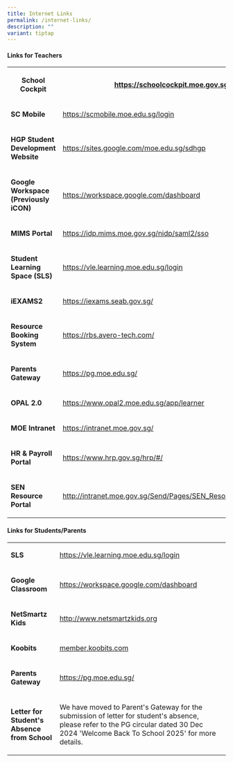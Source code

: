 ```yaml
---
title: Internet Links
permalink: /internet-links/
description: ""
variant: tiptap
---
```

<h4><strong>Links for Teachers</strong></h4>
<table style="minWidth: 50px">
<colgroup>
<col>
<col>
</colgroup>
<tbody>
<tr>
<th rowspan="1" colspan="1">
<p><strong>School Cockpit</strong>
</p>
</th>
<th rowspan="1" colspan="1">
<p><a href="https://schoolcockpit.moe.gov.sg" rel="noopener noreferrer nofollow" target="_blank">https://schoolcockpit.moe.gov.sg</a>
</p>
</th>
</tr>
<tr>
<td rowspan="1" colspan="1">
<p><strong>SC Mobile</strong>
</p>
</td>
<td rowspan="1" colspan="1">
<p><a href="https://scmobile.moe.edu.sg/login" rel="noopener noreferrer nofollow" target="_blank"><u>https://scmobile.moe.edu.sg/login</u></a>
</p>
</td>
</tr>
<tr>
<td rowspan="1" colspan="1">
<p><strong>HGP Student Development Website</strong>
</p>
</td>
<td rowspan="1" colspan="1">
<p><a href="https://sites.google.com/moe.edu.sg/sdhgp" rel="noopener nofollow" target="_blank">https://sites.google.com/moe.edu.sg/sdhgp</a>
</p>
</td>
</tr>
<tr>
<td rowspan="1" colspan="1">
<p><strong>Google Workspace (Previously iCON)</strong>
</p>
</td>
<td rowspan="1" colspan="1">
<p><a href="https://workspace.google.com/dashboard" rel="noopener noreferrer nofollow" target="_blank">https://workspace.google.com/dashboard</a>
</p>
</td>
</tr>
<tr>
<td rowspan="1" colspan="1">
<p><strong>MIMS Portal</strong>
</p>
</td>
<td rowspan="1" colspan="1">
<p><a href="https://www.opal2.moe.edu.sg/app/learner" rel="noopener noreferrer" target="_blank">https://idp.mims.moe.gov.sg/nidp/saml2/sso</a>
</p>
</td>
</tr>
<tr>
<td rowspan="1" colspan="1">
<p><strong>Student Learning Space (SLS)</strong>
</p>
</td>
<td rowspan="1" colspan="1">
<p><a href="https://vle.learning.moe.edu.sg/login" rel="noopener noreferrer nofollow" target="_blank"><u>https://vle.learning.moe.edu.sg/login</u></a>
</p>
</td>
</tr>
<tr>
<td rowspan="1" colspan="1">
<p><strong>iEXAMS2</strong>
</p>
</td>
<td rowspan="1" colspan="1">
<p><a href="https://iexams.seab.gov.sg/" rel="noopener noreferrer nofollow" target="_blank">https://iexams.seab.gov.sg/</a>
</p>
</td>
</tr>
<tr>
<td rowspan="1" colspan="1">
<p><strong>Resource Booking System</strong>
</p>
</td>
<td rowspan="1" colspan="1">
<p><a href="https://rbs.avero-tech.com/" rel="noopener noreferrer nofollow" target="_blank"><u>https://rbs.avero-tech.com/</u></a>
</p>
</td>
</tr>
<tr>
<td rowspan="1" colspan="1">
<p><strong>Parents Gateway</strong>
</p>
</td>
<td rowspan="1" colspan="1">
<p><a href="https://pg.moe.edu.sg/" rel="noopener noreferrer nofollow" target="_blank">https://pg.moe.edu.sg/</a>
</p>
</td>
</tr>
<tr>
<td rowspan="1" colspan="1">
<p><strong>OPAL 2.0</strong>
</p>
</td>
<td rowspan="1" colspan="1">
<p><a href="https://www.opal2.moe.edu.sg/app/learner" rel="noopener noreferrer" target="_blank"><u>https://www.opal2.moe.edu.sg/app/learner</u></a>
</p>
</td>
</tr>
<tr>
<td rowspan="1" colspan="1">
<p><strong>MOE Intranet</strong>
</p>
</td>
<td rowspan="1" colspan="1">
<p><a href="https://intranet.moe.gov.sg/" rel="noopener noreferrer nofollow" target="_blank">https://intranet.moe.gov.sg/</a>
</p>
</td>
</tr>
<tr>
<td rowspan="1" colspan="1">
<p><strong>HR &amp; Payroll Portal</strong>
</p>
</td>
<td rowspan="1" colspan="1">
<p><a href="https://www.hrp.gov.sg/hrp/#/" rel="noopener noreferrer nofollow" target="_blank">https://www.hrp.gov.sg/hrp/#/</a>
</p>
</td>
</tr>
<tr>
<td rowspan="1" colspan="1">
<p><strong>SEN Resource Portal</strong>
</p>
</td>
<td rowspan="1" colspan="1">
<p><a href="http://intranet.moe.gov.sg/Send/Pages/SEN_Resource_Portal.aspx" rel="noopener noreferrer nofollow" target="_blank">http://intranet.moe.gov.sg/Send/Pages/SEN_Resource_Portal.aspx</a>
</p>
</td>
</tr>
</tbody>
</table>
<h4><strong>Links for Students/Parents</strong></h4>
<table style="minWidth: 50px">
<colgroup>
<col>
<col>
</colgroup>
<tbody>
<tr>
<td rowspan="1" colspan="1">
<p><strong>SLS</strong>
</p>
</td>
<td rowspan="1" colspan="1">
<p><a href="https://vle.learning.moe.edu.sg/login" rel="noopener noreferrer nofollow" target="_blank">https://vle.learning.moe.edu.sg/login</a>
</p>
</td>
</tr>
<tr>
<td rowspan="1" colspan="1">
<p><strong>Google Classroom</strong>
</p>
</td>
<td rowspan="1" colspan="1">
<p><a href="https://workspace.google.com/dashboard" rel="noopener noreferrer nofollow" target="_blank">https://workspace.google.com/dashboard</a>
</p>
</td>
</tr>
<tr>
<td rowspan="1" colspan="1">
<p><strong>NetSmartz Kids</strong>
</p>
</td>
<td rowspan="1" colspan="1">
<p><a href="http://www.netsmartzkids.org/" rel="noopener noreferrer nofollow" target="_blank">http://www.netsmartzkids.org</a>
</p>
</td>
</tr>
<tr>
<td rowspan="1" colspan="1">
<p><strong>Koobits</strong>
</p>
</td>
<td rowspan="1" colspan="1">
<p><a href="member.koobits.com" rel="noopener noreferrer nofollow" target="_blank">member.koobits.com</a>
</p>
</td>
</tr>
<tr>
<td rowspan="1" colspan="1">
<p><strong>Parents Gateway</strong>
</p>
</td>
<td rowspan="1" colspan="1">
<p><a href="https://pg.moe.edu.sg/" rel="noopener noreferrer nofollow" target="_blank">https://pg.moe.edu.sg/</a>
</p>
</td>
</tr>
<tr>
<td rowspan="1" colspan="1">
<p><strong>Letter for Student's Absence from School</strong>
</p>
</td>
<td rowspan="1" colspan="1">
<p>We have moved to Parent's Gateway for the submission of letter for student's
absence, please refer to the PG circular dated 30 Dec 2024 'Welcome Back
To School 2025' for more details.</p>
</td>
</tr>
</tbody>
</table>
<p></p>